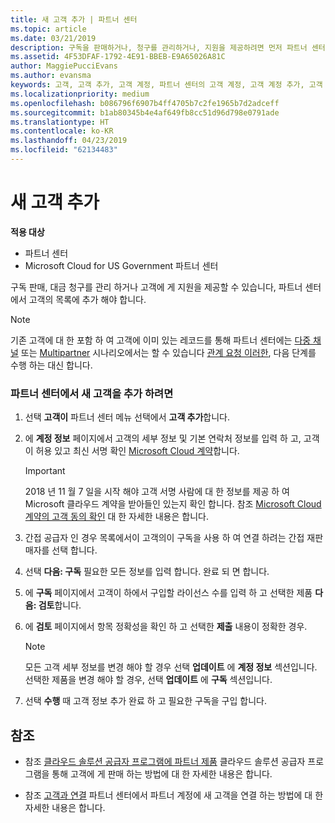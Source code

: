 ```yaml
---
title: 새 고객 추가 | 파트너 센터
ms.topic: article
ms.date: 03/21/2019
description: 구독을 판매하거나, 청구를 관리하거나, 지원을 제공하려면 먼저 파트너 센터에서 고객 기록을 만들어야 합니다.
ms.assetid: 4F53DFAF-1792-4E91-BBEB-E9A65026A81C
author: MaggiePucciEvans
ms.author: evansma
keywords: 고객, 고객 추가, 고객 계정, 파트너 센터의 고객 계정, 고객 계정 추가, 고객 추가, 고객 계정 만들기
ms.localizationpriority: medium
ms.openlocfilehash: b086796f6907b4ff4705b7c2fe1965b7d2adceff
ms.sourcegitcommit: b1ab80345b4e4af649fb8cc51d96d798e0791ade
ms.translationtype: HT
ms.contentlocale: ko-KR
ms.lasthandoff: 04/23/2019
ms.locfileid: "62134483"
---
```

# <a name="add-a-new-customer"></a>새 고객 추가

**적용 대상**

-  파트너 센터
-  Microsoft Cloud for US Government 파트너 센터

구독 판매, 대금 청구를 관리 하거나 고객에 게 지원을 제공할 수 있습니다, 파트너 센터에서 고객의 목록에 추가 해야 합니다.

>[!NOTE]
>기존 고객에 대 한 포함 하 여 고객에 이미 있는 레코드를 통해 파트너 센터에는 [다중 채널](multichannel.md) 또는 [Multipartner](multipartner.md) 시나리오에서는 할 수 있습니다 [관계 요청 이러한](request-a-relationship-with-a-customer.md), 다음 단계를 수행 하는 대신 합니다.

### <a name="to-add-a-new-customer-in-partner-center"></a>파트너 센터에서 새 고객을 추가 하려면

1. 선택 **고객이** 파트너 센터 메뉴 선택에서 **고객 추가**합니다.

2. 에 **계정 정보** 페이지에서 고객의 세부 정보 및 기본 연락처 정보를 입력 하 고, 고객이 허용 있고 최신 서명 확인 [Microsoft Cloud 계약](agreements.md)합니다.

    >[!IMPORTANT]
      > 2018 년 11 월 7 일을 시작 해야 고객 서명 사람에 대 한 정보를 제공 하 여 Microsoft 클라우드 계약을 받아들인 있는지 확인 합니다. 참조 [Microsoft Cloud 계약의 고객 동의 확인](confirm-consent.md) 대 한 자세한 내용은 합니다.

3. 간접 공급자 인 경우 목록에서이 고객의이 구독을 사용 하 여 연결 하려는 간접 재판매자를 선택 합니다.

4. 선택 **다음: 구독** 필요한 모든 정보를 입력 합니다. 완료 되 면 합니다.

5. 에 **구독** 페이지에서 고객이 하에서 구입할 라이선스 수를 입력 하 고 선택한 제품 **다음: 검토**합니다.

6. 에 **검토** 페이지에서 항목 정확성을 확인 하 고 선택한 **제출** 내용이 정확한 경우.

    >[!NOTE]
    >모든 고객 세부 정보를 변경 해야 할 경우 선택 **업데이트** 에 **계정 정보** 섹션입니다. 선택한 제품을 변경 해야 할 경우, 선택 **업데이트** 에 **구독** 섹션입니다.

7. 선택 **수행** 때 고객 정보 추가 완료 하 고 필요한 구독을 구입 합니다.

## <a name="see-also"></a>참조

- 참조 [클라우드 솔루션 공급자 프로그램에 파트너 제품](csp-offers.md) 클라우드 솔루션 공급자 프로그램을 통해 고객에 게 판매 하는 방법에 대 한 자세한 내용은 합니다.

- 참조 [고객과 연결](customer-accounts.md) 파트너 센터에서 파트너 계정에 새 고객을 연결 하는 방법에 대 한 자세한 내용은 합니다.